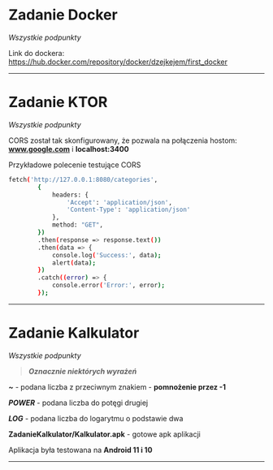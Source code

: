 # Zadanie Docker
*Wszystkie podpunkty* 

Link do dockera:
https://hub.docker.com/repository/docker/dzejkejem/first_docker

---

# Zadanie KTOR
*Wszystkie podpunkty* 

CORS został tak skonfigurowany, że pozwala na połączenia hostom: **www.google.com** i **localhost:3400**

Przykładowe polecenie testujące CORS

```bash
fetch('http://127.0.0.1:8080/categories',
        {
            headers: {
                'Accept': 'application/json',
                'Content-Type': 'application/json'
            },
            method: "GET",
        })
        .then(response => response.text())
        .then(data => {
            console.log('Success:', data);
            alert(data);
        })
        .catch((error) => {
            console.error('Error:', error);
        });
```
---

# Zadanie Kalkulator
*Wszystkie podpunkty* 

> ***Oznacznie niektórych wyrażeń***

***\~*** - podana liczba z przeciwnym znakiem - **pomnożenie przez -1**

***POWER*** - podana liczba do potęgi drugiej

***LOG*** - podana liczba do logarytmu o podstawie dwa

**ZadanieKalkulator/Kalkulator.apk** - gotowe apk aplikacji

Aplikacja była testowana na **Android 11 i 10**

---